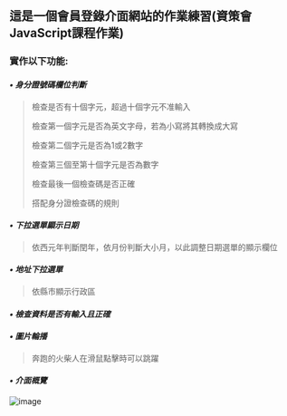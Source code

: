 ## 這是一個會員登錄介面網站的作業練習(資策會JavaScript課程作業)

### 實作以下功能:
####  *•	身分證號碼欄位判斷*

>   檢查是否有十個字元，超過十個字元不准輸入
>
>檢查第一個字元是否為英文字母，若為小寫將其轉換成大寫
>
>檢查第二個字元是否為1或2數字
>
>檢查第三個至第十個字元是否為數字
>
>檢查最後一個檢查碼是否正確
>
>搭配身分證檢查碼的規則

####  *•	下拉選單顯示日期*
>依西元年判斷閏年，依月份判斷大小月，以此調整日期選單的顯示欄位

####  *•	地址下拉選單*
>依縣市顯示行政區

####  *•	檢查資料是否有輸入且正確*

####  *•	圖片輪播*
>奔跑的火柴人在滑鼠點擊時可以跳躍

####  *• 介面概覽*
>
![image](https://user-images.githubusercontent.com/90513341/210948407-88df2faf-d48b-4b35-92b1-b7f80d4ccc52.png)
